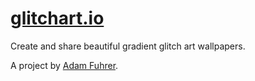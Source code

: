 # [glitchart.io](https://glitchart.io/)

Create and share beautiful gradient glitch art wallpapers.

A project by [Adam Fuhrer](http://adamfuhrer.com/).
